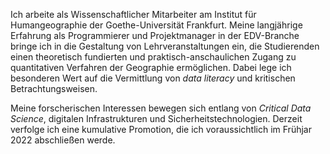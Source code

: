 Ich arbeite als Wissenschaftlicher Mitarbeiter am Institut für Humangeographie der Goethe-Universität Frankfurt. Meine langjährige Erfahrung als Programmierer und Projektmanager in der EDV-Branche bringe ich in die Gestaltung von Lehrveranstaltungen ein, die Studierenden einen theoretisch fundierten und praktisch-anschaulichen Zugang zu quantitativen Verfahren der Geographie ermöglichen. Dabei lege ich besonderen Wert auf die Vermittlung von *data literacy* und kritischen Betrachtungsweisen.

Meine forscherischen Interessen bewegen sich entlang von *Critical Data Science*, digitalen Infrastrukturen und Sicherheitstechnologien. Derzeit verfolge ich eine kumulative Promotion, die ich voraussichtlich im Frühjar 2022 abschließen werde.
